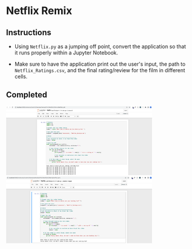 # Netflix Remix

## Instructions

- Using `Netflix.py` as a jumping off point, convert the application so that it runs properly within a Jupyter Notebook.

<!-- conda create -n PythonData -->

<!-- conda activate PythonData -->

<!-- pip3 install jupyter -->

<!-- jupyter notebook -->

<!-- conda install -c anaconda nb_conda_kernels -->

- Make sure to have the application print out the user's input, the path to `Netflix_Ratings.csv`, and the final rating/review for the film in different cells.

## Completed

<img src="images/newgirl.png" width="400" />
<img src="images/noresults.png" width="400" />

